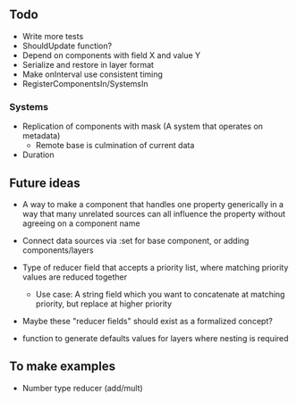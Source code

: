 ## Todo
- Write more tests
- ShouldUpdate function?
- Depend on components with field X and value Y 
- Serialize and restore in layer format
- Make onInterval use consistent timing
- RegisterComponentsIn/SystemsIn

### Systems
- Replication of components with mask (A system that operates on metadata)
  - Remote base is culmination of current data
- Duration

## Future ideas

- A way to make a component that handles one property generically in a way that many unrelated sources can all influence the property without agreeing on a component name

- Connect data sources via :set for base component, or adding components/layers

- Type of reducer field that accepts a priority list, where matching priority values are reduced together
  - Use case: A string field which you want to concatenate at matching priority, but replace at higher priority
- Maybe these "reducer fields" should exist as a formalized concept?
- function to generate defaults values for layers where nesting is required

## To make examples

- Number type reducer (add/mult)
